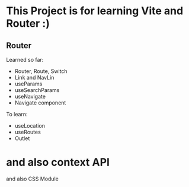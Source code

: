 # This Project is for learning Vite and Router :)

## Router

Learned so far:

- Router, Route, Switch
- Link and NavLin
- useParams
- useSearchParams
- useNavigate
- Navigate component

To learn:

- useLocation
- useRoutes
- Outlet

# and also context API

and also CSS Module
